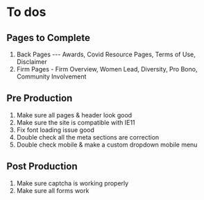 # To dos

## Pages to Complete
1. Back Pages --- Awards, Covid Resource Pages, Terms of Use, Disclaimer
2. Firm Pages - Firm Overview, Women Lead, Diversity, Pro Bono, Community Involvement

## Pre Production
1. Make sure all pages & header look good
2. Make sure the site is compatible with IE11
3. Fix font loading issue good
4. Double check all the meta sections are correction
5. Double check mobile & make a custom dropdown mobile menu

## Post Production
1. Make sure captcha is working properly
2. Make sure all forms work


